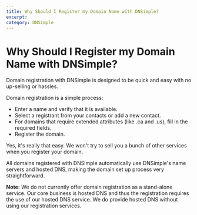 ```yaml
---
title: Why Should I Register my Domain Name with DNSimple?
excerpt: 
category: DNSimple
---
```


# Why Should I Register my Domain Name with DNSimple?

Domain registration with DNSimple is designed to be quick and easy with no up-selling or hassles.

Domain registration is a simple process:

- Enter a name and verify that it is available.
- Select a registrant from your contacts or add a new contact.
- For domains that require extended attributes (like .ca and .us), fill in the required fields.
- Register the domain.

Yes, it's really that easy. We won't try to sell you a bunch of other services when you register your domain.

All domains registered with DNSimple automatically use DNSimple's name servers and hosted DNS, making the domain set up process very straightforward.

**Note:** We do not currently offer domain registration as a stand-alone service. Our core business is hosted DNS and thus the registration requires the use of our hosted DNS service. We do provide hosted DNS without using our registration services.

